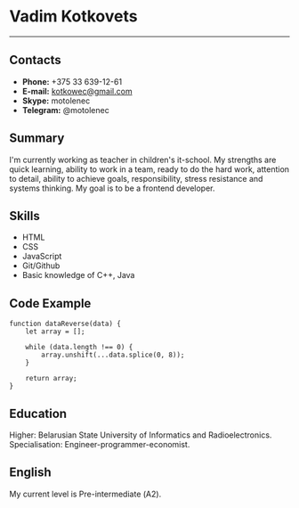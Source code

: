 # Vadim Kotkovets

---

## Contacts

- **Phone:** +375 33 639-12-61
- **E-mail:** kotkowec@gmail.com
- **Skype:** motolenec
- **Telegram:** @motolenec

## Summary

I'm currently working as teacher in children's it-school. My strengths are quick learning, ability to work in a team, ready to do the hard work, attention to detail, ability to achieve goals, responsibility, stress resistance and systems thinking. My goal is to be a frontend developer.

## Skills

- HTML
- CSS
- JavaScript
- Git/Github
- Basic knowledge of C++, Java

## Code Example

```
function dataReverse(data) {
    let array = [];

    while (data.length !== 0) {
        array.unshift(...data.splice(0, 8));
    }

    return array;
}
```

## Education

Higher: Belarusian State University of Informatics and Radioelectronics. Specialisation: Engineer-programmer-economist.

## English

My current level is Pre-intermediate (А2).

